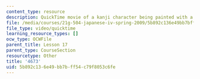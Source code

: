 ```yaml
---
content_type: resource
description: QuickTime movie of a kanji character being painted with a brush.
file: /media/courses/21g-504-japanese-iv-spring-2009/5b892c136e49bb7bff54c79f8053c6fe_4673.mov
file_type: video/quicktime
learning_resource_types: []
ocw_type: OCWFile
parent_title: Lesson 17
parent_type: CourseSection
resourcetype: Other
title: '4673'
uid: 5b892c13-6e49-bb7b-ff54-c79f8053c6fe
---
```

